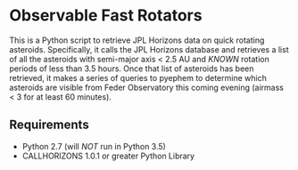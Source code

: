 # Observable Fast Rotators

This is a Python script to retrieve JPL Horizons data on quick rotating asteroids.  Specifically, it calls the JPL Horizons database and retrieves a list of all the asteroids with semi-major axis < 2.5 AU and *KNOWN* rotation periods of less than 3.5 hours.  Once that list of asteroids has been retrieved, it makes a series of queries to pyephem to determine which asteroids are visible from Feder Observatory this coming evening (airmass < 3 for at least 60 minutes).

## Requirements

- Python 2.7 (will *NOT* run in Python 3.5)
- CALLHORIZONS 1.0.1 or greater Python Library
